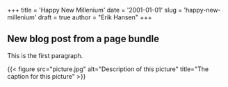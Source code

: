 +++
title = 'Happy New Millenium'
date = '2001-01-01'
slug = 'happy-new-millenium'
draft = true
author = "Erik Hansen"
+++

## New blog post from a page bundle

This is the first paragraph.

{{< figure src="picture.jpg" alt="Description of this picture" title="The caption for this picture" >}}
